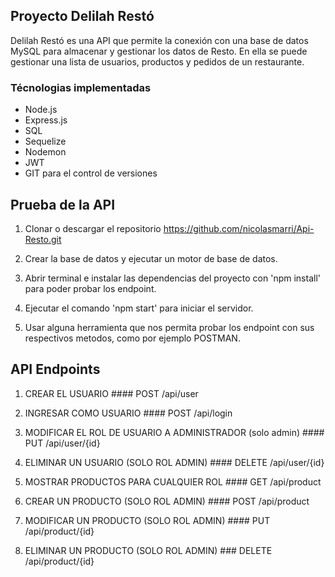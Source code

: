 ## Proyecto Delilah Restó
Delilah Restó es una API que permite la conexión con una base de datos MySQL para almacenar y gestionar los datos de Resto. En ella se puede gestionar una lista de usuarios, productos y pedidos de un restaurante.

### Técnologias implementadas
- Node.js
- Express.js
- SQL
- Sequelize
- Nodemon
- JWT
- GIT para el control de versiones

## Prueba de la API
1.  Clonar o descargar el repositorio https://github.com/nicolasmarri/Api-Resto.git

2.  Crear la base de datos y ejecutar un motor de base de datos.

3.  Abrir terminal e instalar las dependencias del proyecto con 'npm install' para poder probar los endpoint.

4.  Ejecutar el comando 'npm start' para iniciar el servidor.   

5.  Usar alguna herramienta que nos permita probar los endpoint con sus respectivos metodos, como por ejemplo POSTMAN.

##  API Endpoints
1. CREAR EL USUARIO #### POST /api/user
     
2. INGRESAR COMO USUARIO #### POST /api/login

3. MODIFICAR EL ROL DE USUARIO A ADMINISTRADOR (solo admin) #### PUT /api/user/{id}
   
4. ELIMINAR UN USUARIO (SOLO ROL ADMIN) #### DELETE /api/user/{id}

5.  MOSTRAR PRODUCTOS PARA CUALQUIER ROL #### GET /api/product

6. CREAR UN PRODUCTO (SOLO ROL ADMIN) #### POST /api/product

7. MODIFICAR UN PRODUCTO (SOLO ROL ADMIN)  #### PUT /api/product/{id}

8. ELIMINAR UN PRODUCTO (SOLO ROL ADMIN) ### DELETE /api/product/{id}

